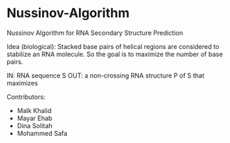 # Nussinov-Algorithm
Nussinov Algorithm for RNA Secondary Structure Prediction

Idea (biological): 
Stacked base pairs of helical regions are considered to stabilize an RNA molecule.
So the goal is to maximize the number of base pairs.

IN: 
RNA sequence S
OUT: 
a non-crossing RNA structure P of S that maximizes

Contributors:
- Malk Khalid
- Mayar Ehab
- Dina Solitah
- Mohammed Safa
